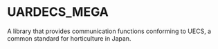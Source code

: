 # UARDECS_MEGA
A library that provides communication functions conforming to UECS, a common standard for horticulture in Japan.
